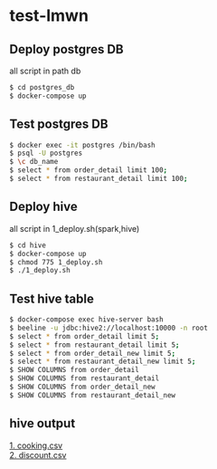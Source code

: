 # test-lmwn

## Deploy postgres DB
all script in path db
```bash
$ cd postgres_db
$ docker-compose up
```


## Test postgres DB
```bash
$ docker exec -it postgres /bin/bash
$ psql -U postgres
$ \c db_name
$ select * from order_detail limit 100;
$ select * from restaurant_detail limit 100;
```


## Deploy hive
all script in 1_deploy.sh(spark,hive)
```bash
$ cd hive 
$ docker-compose up
$ chmod 775 1_deploy.sh
$ ./1_deploy.sh
```

## Test hive table
```bash
$ docker-compose exec hive-server bash
$ beeline -u jdbc:hive2://localhost:10000 -n root
$ select * from order_detail limit 5;
$ select * from restaurant_detail limit 5; 
$ select * from order_detail_new limit 5;
$ select * from restaurant_detail_new limit 5;
$ SHOW COLUMNS from order_detail
$ SHOW COLUMNS from restaurant_detail
$ SHOW COLUMNS from order_detail_new
$ SHOW COLUMNS from restaurant_detail_new
```

## hive output
[1. cooking.csv](hive/cooking.csv)<br/>
[2. discount.csv](hive/discount.csv)